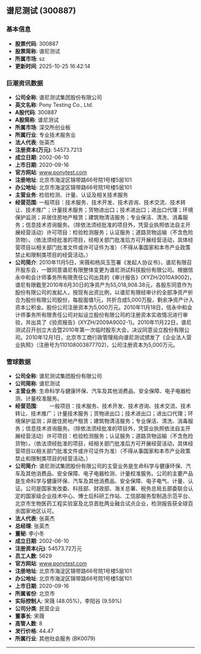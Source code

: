 ## 谱尼测试 (300887)

### 基本信息

- **股票代码**: 300887
- **股票简称**: 谱尼测试
- **所属市场**: sz
- **更新时间**: 2025-10-25 16:42:14

### 巨潮资讯数据

- **公司全称**: 谱尼测试集团股份有限公司
- **英文名称**: Pony Testing Co., Ltd.
- **A股代码**: 300887
- **A股简称**: 谱尼测试
- **所属市场**: 深交所创业板
- **所属行业**: 专业技术服务业
- **法人代表**: 张英杰
- **注册资本(万元)**: 54573.7213
- **成立日期**: 2002-06-10
- **上市日期**: 2020-09-16
- **官方网站**: www.ponytest.com
- **注册地址**: 北京市海淀区锦带路66号院1号楼5层101
- **办公地址**: 北京市海淀区锦带路66号院1号楼5层101
- **主营业务**: 检验检测、计量、认证及相关技术服务
- **经营范围**: 一般项目：技术服务、技术开发、技术咨询、技术交流、技术转让、技术推广；计量技术服务；货物进出口；技术进出口；进出口代理；环境保护监测；非居住房地产租赁；建筑物清洁服务；专业保洁、清洗、消毒服务；信息技术咨询服务。（除依法须经批准的项目外，凭营业执照依法自主开展经营活动）许可项目：检验检测服务；认证服务；道路货物运输（不含危险货物）。（依法须经批准的项目，经相关部门批准后方可开展经营活动，具体经营项目以相关部门批准文件或许可证件为准）（不得从事国家和本市产业政策禁止和限制类项目的经营活动。）
- **公司简介**: 2010年11月5日，宋薇和杨凤玉签署《发起人协议书》，谱尼有限召开股东会，一致同意谱尼有限整体变更为谱尼测试科技股份有限公司。根据信永中和会计师事务所有限责任公司出具的《审计报告》(XYZH/2010A9002)，谱尼有限截至2010年6月30日的净资产为55,018,908.38元，各股东同意作为股份有限公司的发起人，按现有出资比例，以谱尼有限经审计的全部净资产折合为股份有限公司股份，每股面值1元，共折合成5,000万股，剩余净资产计入资本公积金。股份公司注册资本为5,000万元。2010年11月18日，信永中和会计师事务所有限责任公司对拟设立股份有限公司的注册资本实收情况进行审验，并出具了《验资报告》(XYZH/2009A9002-1)。2010年11月22日，谱尼测试召开创立大会暨2010年第一次临时股东大会，决议同意设立股份有限公司。2010年12月1日，北京市工商行政管理局向谱尼测试颁发了《企业法人营业执照》（注册号为110108003877702)，公司注册资本为5,000万元。

### 雪球数据

- **公司全称**: 谱尼测试集团股份有限公司
- **公司简称**: 谱尼测试
- **主营业务**: 生命科学与健康环保、汽车及其他消费品、安全保障、电子电器检测、计量校准服务。
- **经营范围**: 　　一般项目：技术服务、技术开发、技术咨询、技术交流、技术转让、技术推广；计量技术服务；货物进出口；技术进出口；进出口代理；环境保护监测；非居住房地产租赁；建筑物清洁服务；专业保洁、清洗、消毒服务；信息技术咨询服务。（除依法须经批准的项目外，凭营业执照依法自主开展经营活动）许可项目：检验检测服务；认证服务；道路货物运输（不含危险货物）。（依法须经批准的项目，经相关部门批准后方可开展经营活动，具体经营项目以相关部门批准文件或许可证件为准）（不得从事国家和本市产业政策禁止和限制类项目的经营活动。）
- **公司简介**: 谱尼测试集团股份有限公司的主营业务是生命科学与健康环保、汽车及其他消费品、安全保障、电子电器检测、计量校准服务。公司的主要产品是生命科学与健康环保、汽车及其他消费品、安全保障、电子电气、计量、认证。公司是国家发改委、科技部、财政部、海关总署、税务总局五部委联合认定的国家级企业技术中心、博士后科研工作站、工信部服务型制造示范平台、北京市生物医药工程实验室及北京首批两业融合试点企业，检测报告获全球百余国家地区认可。
- **法人代表**: 张英杰
- **总经理**: 张英杰
- **董秘**: 李小冬
- **成立日期**: 2002-06-10
- **注册资本(元)**: 54573.72万元
- **员工人数**: 5629
- **官方网站**: www.ponytest.com
- **注册地址**: 北京市海淀区锦带路66号院1号楼5层101
- **办公地址**: 北京市海淀区锦带路66号院1号楼5层101
- **上市日期**: 2020-09-16
- **所属省份**: 北京市
- **实际控制人**: 宋薇 (48.05%)，李阳谷 (9.59%)
- **公司分类**: 民营企业
- **董事长**: 宋薇
- **高管人数**: 8
- **发行价格**: 44.47
- **所属行业**: 其他社会服务 (BK0079)

---